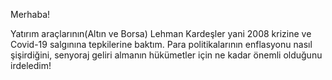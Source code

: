 Merhaba!

Yatırım araçlarının(Altın ve Borsa) Lehman Kardeşler yani 2008 krizine ve Covid-19 salgınına tepkilerine baktım.
Para politikalarının enflasyonu nasıl şişirdiğini, senyoraj geliri almanın hükümetler için ne kadar önemli olduğunu irdeledim!

